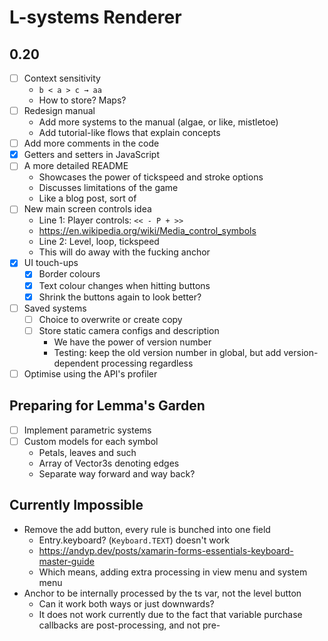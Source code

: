 # L-systems Renderer

## 0.20

- [ ] Context sensitivity
  - `b < a > c → aa`
  - How to store? Maps?
- [ ] Redesign manual
  - Add more systems to the manual (algae, or like, mistletoe)
  - Add tutorial-like flows that explain concepts
- [ ] Add more comments in the code
- [x] Getters and setters in JavaScript
- [ ] A more detailed README
  - Showcases the power of tickspeed and stroke options
  - Discusses limitations of the game
  - Like a blog post, sort of
- [ ] New main screen controls idea
  - Line 1: Player controls: `<< - P + >>`
  - https://en.wikipedia.org/wiki/Media_control_symbols
  - Line 2: Level, loop, tickspeed
  - This will do away with the fucking anchor
- [x] UI touch-ups
  - [x] Border colours
  - [x] Text colour changes when hitting buttons
  - [x] Shrink the buttons again to look better?
- [ ] Saved systems
  - [ ] Choice to overwrite or create copy
  - [ ] Store static camera configs and description
    - We have the power of version number
    - Testing: keep the old version number in global, but add version-dependent
    processing regardless
- [ ] Optimise using the API's profiler

## Preparing for Lemma's Garden

- [ ] Implement parametric systems
- [ ] Custom models for each symbol
  - Petals, leaves and such
  - Array of Vector3s denoting edges
  - Separate way forward and way back?

## Currently Impossible

- Remove the add button, every rule is bunched into one field
  - Entry.keyboard? (`Keyboard.TEXT`) doesn't work
  - https://andyp.dev/posts/xamarin-forms-essentials-keyboard-master-guide
  - Which means, adding extra processing in view menu and system menu
- Anchor to be internally processed by the ts var, not the level button
  - Can it work both ways or just downwards?
  - It does not work currently due to the fact that variable purchase callbacks
  are post-processing, and not pre-